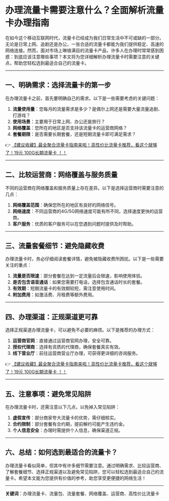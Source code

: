 # 办理流量卡需要注意什么？全面解析流量卡办理指南

在如今这个移动互联网时代，流量卡已经成为我们日常生活中不可或缺的一部分。无论是日常上网、追剧还是办公，一张合适的流量卡都能为我们提供稳定、高速的网络连接。然而，面对市场上琳琅满目的流量卡产品，许多人在办理时常常感到困惑：到底应该注意哪些事项？本文将为您详细解析办理流量卡时需要注意的关键点，帮助您轻松选到最适合自己的流量卡。

---

## 一、明确需求：选择流量卡的第一步

在办理流量卡之前，首先要明确自己的需求。以下是一些需要考虑的关键问题：

1. **流量使用量**：您每月的流量需求是多少？是偶尔上网还是需要大量流量追剧、打游戏？
2. **使用场景**：主要用于日常上网、办公还是旅行？
3. **网络覆盖**：您所在的地区是否支持该流量卡的运营商网络？
4. **套餐期限**：是否需要长期套餐，还是短期流量卡即可满足需求？

👉 [【建议收藏】最全聚合流量卡指南来啦！高性价比流量卡推荐，看这个就够了！19元 100G长期流量卡 ！！](https://bit.ly/Liuliangka)

---

## 二、比较运营商：网络覆盖与服务质量

不同的运营商在网络覆盖和服务质量上存在差异。以下是选择运营商时需要注意的几点：

1. **网络覆盖范围**：确保您所在的地区有良好的网络信号。
2. **网络速度**：不同运营商的4G/5G网络速度可能有所不同，选择速度更快的运营商。
3. **客户服务**：优质的客户服务可以在您遇到问题时提供及时帮助。

---

## 三、流量套餐细节：避免隐藏收费

办理流量卡时，务必仔细阅读套餐详情，避免被隐藏收费所困扰。以下是一些需要关注的重点：

1. **流量是否限速**：部分套餐在达到一定流量后会限速，影响使用体验。
2. **是否包含语音通话**：如果您需要打电话，选择包含通话时长的套餐。
3. **有效期**：短期流量卡的有效期较短，需注意使用时间。
4. **附加费用**：如激活费、月租费等额外费用。

---

## 四、办理渠道：正规渠道更可靠

选择正规渠道办理流量卡，可以避免不必要的麻烦。以下是推荐的办理方式：

1. **运营商官网**：直接通过运营商官网办理，安全可靠。
2. **授权代理商**：选择有资质的代理商，确保套餐真实有效。
3. **线下营业厅**：前往运营商营业厅办理，可获得更详细的咨询服务。

👉 [【建议收藏】最全聚合流量卡指南来啦！高性价比流量卡推荐，看这个就够了！19元 100G长期流量卡 ！！](https://bit.ly/Liuliangka)

---

## 五、注意事项：避免常见陷阱

在办理流量卡时，还需注意以下几点，以免掉入常见陷阱：

1. **虚假宣传**：部分商家夸大流量卡的优势，需仔细核实。
2. **合约限制**：部分套餐有合约期，提前解约可能产生违约金。
3. **个人信息安全**：办理时需提供个人信息，确保渠道正规。

---

## 六、总结：如何选到最适合的流量卡？

办理流量卡看似简单，但其中有许多细节需要注意。通过明确需求、比较运营商、了解套餐细节、选择正规渠道以及避免常见陷阱，您可以轻松选到最适合自己的流量卡。希望本文能为您提供有价值的参考，助您享受更便捷的网络生活！

---

**关键词**：办理流量卡、流量包、流量套餐、网络覆盖、运营商、高性价比流量卡